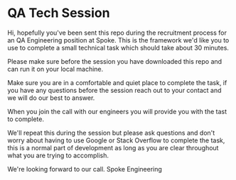 # QA Tech Session

Hi, hopefully you've been sent this repo during the recruitment process for an QA Engineering position at Spoke. This is the framework we'd like you to use to complete a small technical task which should take about 30 minutes.

Please make sure before the session you have downloaded this repo and can run it on your local machine. 

Make sure you are in a comfortable and quiet place to complete the task, if you have any questions before the session reach out to your contact and we will do our best to answer.

When you join the call with our engineers you will provide you with the tast to complete.

We'll repeat this during the session but please ask questions and don't worry about having to use Google or Stack Overflow to complete the task, this is a normal part of development as long as you are clear throughout what you are trying to accomplish.

We're looking forward to our call.
Spoke Engineering

